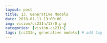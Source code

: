 ```yaml
---
layout: post
title: 13. Generative Models
date: 2018-01-11 13:00:00
img: vision/cs231n/13/0.png
categories: [vision-cs231n] 
tags: [cs231n, generative models] # add tag
---
```


<br>


